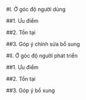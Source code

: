 #I. Ở góc độ người dùng

##1. Ưu điểm

##2. Tồn tại

##3. Góp ý chỉnh sửa bổ sung


#II. Ở góc độ người phát triển

##1. Ưu điểm


##2. Tồn tại

##3. Góp ý bổ xung
